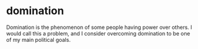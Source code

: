 # domination

Domination is the phenomenon of some people having power over others. I would call this a problem, and I consider overcoming domination to be one of my main political goals.

